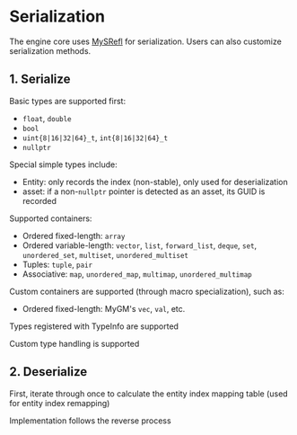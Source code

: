 # Serialization

The engine core uses [MySRefl](https://github.com/shimakaze09/MySRefl) for serialization. Users can also customize
serialization methods.

## 1. Serialize

Basic types are supported first:

- `float`, `double`
- `bool`
- `uint{8|16|32|64}_t`, `int{8|16|32|64}_t`
- `nullptr`

Special simple types include:

- Entity: only records the index (non-stable), only used for deserialization
- asset: if a non-`nullptr` pointer is detected as an asset, its GUID is recorded

Supported containers:

- Ordered fixed-length: `array`
- Ordered variable-length: `vector`, `list`, `forward_list`, `deque`, `set`, `unordered_set`, `multiset`,
  `unordered_multiset`
- Tuples: `tuple`, `pair`
- Associative: `map`, `unordered_map`, `multimap`, `unordered_multimap`

Custom containers are supported (through macro specialization), such as:

- Ordered fixed-length: MyGM's `vec`, `val`, etc.

Types registered with TypeInfo are supported

Custom type handling is supported

## 2. Deserialize

First, iterate through once to calculate the entity index mapping table (used for entity index remapping)

Implementation follows the reverse process
